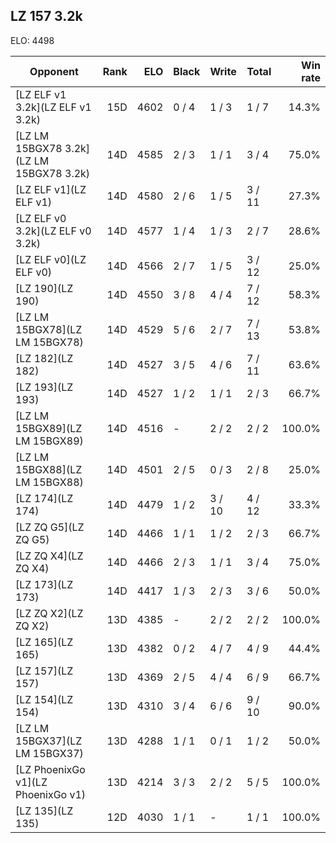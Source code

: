 ## LZ 157 3.2k ##

ELO: 4498

Opponent | Rank | ELO | Black | Write | Total | Win rate
---------|-----:|----:|-------|-------|-------|-------:
[LZ ELF v1 3.2k](LZ ELF v1 3.2k) | 15D | 4602 | 0 / 4 | 1 / 3 | 1 / 7 | 14.3%
[LZ LM 15BGX78 3.2k](LZ LM 15BGX78 3.2k) | 14D | 4585 | 2 / 3 | 1 / 1 | 3 / 4 | 75.0%
[LZ ELF v1](LZ ELF v1) | 14D | 4580 | 2 / 6 | 1 / 5 | 3 / 11 | 27.3%
[LZ ELF v0 3.2k](LZ ELF v0 3.2k) | 14D | 4577 | 1 / 4 | 1 / 3 | 2 / 7 | 28.6%
[LZ ELF v0](LZ ELF v0) | 14D | 4566 | 2 / 7 | 1 / 5 | 3 / 12 | 25.0%
[LZ 190](LZ 190) | 14D | 4550 | 3 / 8 | 4 / 4 | 7 / 12 | 58.3%
[LZ LM 15BGX78](LZ LM 15BGX78) | 14D | 4529 | 5 / 6 | 2 / 7 | 7 / 13 | 53.8%
[LZ 182](LZ 182) | 14D | 4527 | 3 / 5 | 4 / 6 | 7 / 11 | 63.6%
[LZ 193](LZ 193) | 14D | 4527 | 1 / 2 | 1 / 1 | 2 / 3 | 66.7%
[LZ LM 15BGX89](LZ LM 15BGX89) | 14D | 4516 | - | 2 / 2 | 2 / 2 | 100.0%
[LZ LM 15BGX88](LZ LM 15BGX88) | 14D | 4501 | 2 / 5 | 0 / 3 | 2 / 8 | 25.0%
[LZ 174](LZ 174) | 14D | 4479 | 1 / 2 | 3 / 10 | 4 / 12 | 33.3%
[LZ ZQ G5](LZ ZQ G5) | 14D | 4466 | 1 / 1 | 1 / 2 | 2 / 3 | 66.7%
[LZ ZQ X4](LZ ZQ X4) | 14D | 4466 | 2 / 3 | 1 / 1 | 3 / 4 | 75.0%
[LZ 173](LZ 173) | 14D | 4417 | 1 / 3 | 2 / 3 | 3 / 6 | 50.0%
[LZ ZQ X2](LZ ZQ X2) | 13D | 4385 | - | 2 / 2 | 2 / 2 | 100.0%
[LZ 165](LZ 165) | 13D | 4382 | 0 / 2 | 4 / 7 | 4 / 9 | 44.4%
[LZ 157](LZ 157) | 13D | 4369 | 2 / 5 | 4 / 4 | 6 / 9 | 66.7%
[LZ 154](LZ 154) | 13D | 4310 | 3 / 4 | 6 / 6 | 9 / 10 | 90.0%
[LZ LM 15BGX37](LZ LM 15BGX37) | 13D | 4288 | 1 / 1 | 0 / 1 | 1 / 2 | 50.0%
[LZ PhoenixGo v1](LZ PhoenixGo v1) | 13D | 4214 | 3 / 3 | 2 / 2 | 5 / 5 | 100.0%
[LZ 135](LZ 135) | 12D | 4030 | 1 / 1 | - | 1 / 1 | 100.0%
